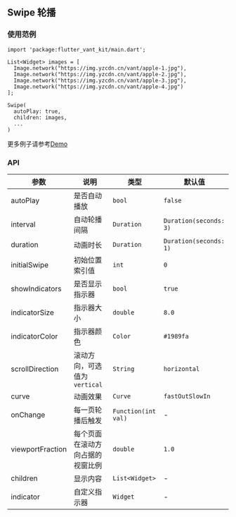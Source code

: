 ## Swipe 轮播

### 使用范例

```
import 'package:flutter_vant_kit/main.dart';

List<Widget> images = [
  Image.network("https://img.yzcdn.cn/vant/apple-1.jpg"),
  Image.network("https://img.yzcdn.cn/vant/apple-2.jpg"),
  Image.network("https://img.yzcdn.cn/vant/apple-3.jpg"),
  Image.network("https://img.yzcdn.cn/vant/apple-4.jpg")
];

Swipe(
  autoPlay: true,
  children: images,
  ...
)
```

更多例子请参考[Demo](../example/lib/routes/demoSwipe.dart)

### API

| 参数 | 说明 | 类型 | 默认值 |
| ------------ | ------------ | ------------ | ------------ |
| autoPlay | 是否自动播放 | `bool` | `false` |
| interval | 自动轮播间隔 | `Duration` | `Duration(seconds: 3)` |
| duration | 动画时长 | `Duration` | `Duration(seconds: 1)` |
| initialSwipe | 初始位置索引值 | `int` | `0` |
| showIndicators | 是否显示指示器 | `bool` | `true` |
| indicatorSize | 指示器大小 | `double` | `8.0` |
| indicatorColor | 指示器颜色 | `Color` | `#1989fa` |
| scrollDirection | 滚动方向，可选值为`vertical` | `String` | `horizontal` |
| curve | 动画效果 | `Curve` | `fastOutSlowIn` |
| onChange | 每一页轮播后触发 | `Function(int val)` | - |
| viewportFraction | 每个页面在滚动方向占据的视窗比例 | `double` | `1.0` |
| children | 显示内容 | `List<Widget>` | - |
| indicator | 自定义指示器 | `Widget` | - |
